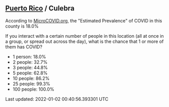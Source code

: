 
## [Puerto Rico](/united-states/puerto-rico) / Culebra

According to [MicroCOVID.org](http://microcovid.org),
the "Estimated Prevalence" of COVID in this county is 18.0%

If you interact with a certain number of people in this location
(all at once in a group, or spread out across the day), what is the chance that
1 or more of them has COVID?

- 1 person: 18.0%
- 2 people: 32.7%
- 3 people: 44.8%
- 5 people: 62.8%
- 10 people: 86.2%
- 25 people: 99.3%
- 100 people: 100.0%

Last updated: 2022-01-02 00:40:56.393301 UTC
